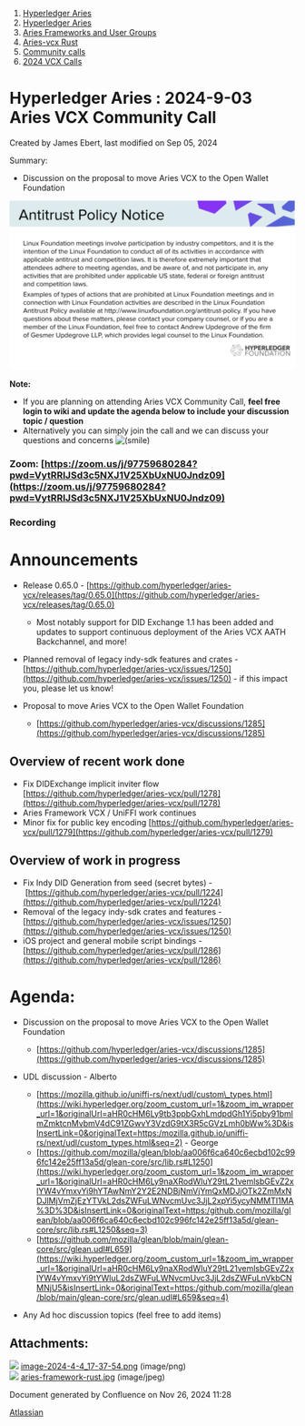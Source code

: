 1. [Hyperledger Aries](index.html)
2. [Hyperledger Aries](Hyperledger-Aries_18481154.html)
3. [Aries Frameworks and User Groups](Aries-Frameworks-and-User-Groups_18481290.html)
4. [Aries-vcx Rust](Aries-vcx-Rust_18499431.html)
5. [Community calls](Community-calls_18499459.html)
6. [2024 VCX Calls](2024-VCX-Calls_18519103.html)

# Hyperledger Aries : 2024-9-03 Aries VCX Community Call

Created by James Ebert, last modified on Sep 05, 2024

Summary:

- Discussion on the proposal to move Aries VCX to the Open Wallet Foundation

![](attachments/18511265/18519553.png?height=250)

**Note:**

- If you are planning on attending Aries VCX Community Call, **feel free login to wiki and update the agenda below to include your discussion topic / question**
- Alternatively you can simply join the call and we can discuss your questions and concerns ![(smile)](images/icons/emoticons/smile.png)

### Zoom: [https://zoom.us/j/97759680284?pwd=VytRRlJSd3c5NXJ1V25XbUxNU0Jndz09](https://zoom.us/j/97759680284?pwd=VytRRlJSd3c5NXJ1V25XbUxNU0Jndz09)

### Recording

# Announcements

- Release 0.65.0 - [https://github.com/hyperledger/aries-vcx/releases/tag/0.65.0](https://github.com/hyperledger/aries-vcx/releases/tag/0.65.0)
  
  - Most notably support for DID Exchange 1.1 has been added and updates to support continuous deployment of the Aries VCX AATH Backchannel, and more!
- Planned removal of legacy indy-sdk features and crates - [https://github.com/hyperledger/aries-vcx/issues/1250](https://github.com/hyperledger/aries-vcx/issues/1250) - if this impact you, please let us know!
- Proposal to move Aries VCX to the Open Wallet Foundation
  
  - [https://github.com/hyperledger/aries-vcx/discussions/1285](https://github.com/hyperledger/aries-vcx/discussions/1285)

## Overview of recent work done

- Fix DIDExchange implicit inviter flow [https://github.com/hyperledger/aries-vcx/pull/1278](https://github.com/hyperledger/aries-vcx/pull/1278)
- Aries Framework VCX / UniFFI work continues
- Minor fix for public key encoding [https://github.com/hyperledger/aries-vcx/pull/1279](https://github.com/hyperledger/aries-vcx/pull/1279)

## Overview of work in progress

- Fix Indy DID Generation from seed (secret bytes) - [https://github.com/hyperledger/aries-vcx/pull/1224](https://github.com/hyperledger/aries-vcx/pull/1224)
- Removal of the legacy indy-sdk crates and features - [https://github.com/hyperledger/aries-vcx/issues/1250](https://github.com/hyperledger/aries-vcx/issues/1250)
- iOS project and general mobile script bindings - [https://github.com/hyperledger/aries-vcx/pull/1286](https://github.com/hyperledger/aries-vcx/pull/1286)

# Agenda:

- Discussion on the proposal to move Aries VCX to the Open Wallet Foundation
  
  - [https://github.com/hyperledger/aries-vcx/discussions/1285](https://github.com/hyperledger/aries-vcx/discussions/1285)
- UDL discussion - Alberto
  
  - [https://mozilla.github.io/uniffi-rs/next/udl/custom\_types.html](https://wiki.hyperledger.org/zoom_custom_url=1&zoom_im_wrapper_url=1&originalUrl=aHR0cHM6Ly9tb3ppbGxhLmdpdGh1Yi5pby91bmlmZmktcnMvbmV4dC91ZGwvY3VzdG9tX3R5cGVzLmh0bWw%3D&isInsertLink=0&originalText=https:/mozilla.github.io/uniffi-rs/next/udl/custom_types.html&seq=2) - George
  - [https://github.com/mozilla/glean/blob/aa006f6ca640c6ecbd102c996fc142e25ff13a5d/glean-core/src/lib.rs#L1250](https://wiki.hyperledger.org/zoom_custom_url=1&zoom_im_wrapper_url=1&originalUrl=aHR0cHM6Ly9naXRodWIuY29tL21vemlsbGEvZ2xlYW4vYmxvYi9hYTAwNmY2Y2E2NDBjNmVjYmQxMDJjOTk2ZmMxNDJlMjVmZjEzYTVkL2dsZWFuLWNvcmUvc3JjL2xpYi5ycyNMMTI1MA%3D%3D&isInsertLink=0&originalText=https:/github.com/mozilla/glean/blob/aa006f6ca640c6ecbd102c996fc142e25ff13a5d/glean-core/src/lib.rs#L1250&seq=3)
  - [https://github.com/mozilla/glean/blob/main/glean-core/src/glean.udl#L659](https://wiki.hyperledger.org/zoom_custom_url=1&zoom_im_wrapper_url=1&originalUrl=aHR0cHM6Ly9naXRodWIuY29tL21vemlsbGEvZ2xlYW4vYmxvYi9tYWluL2dsZWFuLWNvcmUvc3JjL2dsZWFuLnVkbCNMNjU5&isInsertLink=0&originalText=https:/github.com/mozilla/glean/blob/main/glean-core/src/glean.udl#L659&seq=4)
- Any Ad hoc discussion topics (feel free to add items)

## Attachments:

![](images/icons/bullet_blue.gif) [image-2024-4-4\_17-37-54.png](attachments/18511265/18519553.png) (image/png)  
![](images/icons/bullet_blue.gif) [aries-framework-rust.jpg](attachments/18511265/18519552.jpg) (image/jpeg)

Document generated by Confluence on Nov 26, 2024 11:28

[Atlassian](http://www.atlassian.com/)
